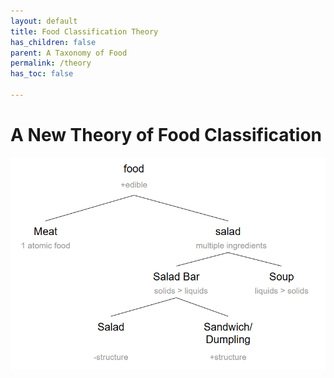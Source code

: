 ```yaml
---
layout: default
title: Food Classification Theory
has_children: false
parent: A Taxonomy of Food
permalink: /theory
has_toc: false

---
```


# A New Theory of Food Classification

<p align="center">
<img src="assets/food_classification/food_classification.png" width="600">
</p>




